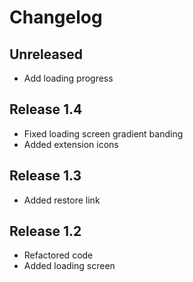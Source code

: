 # Changelog

## Unreleased

- Add loading progress

## Release 1.4

- Fixed loading screen gradient banding
- Added extension icons

## Release 1.3

- Added restore link

## Release 1.2

- Refactored code
- Added loading screen